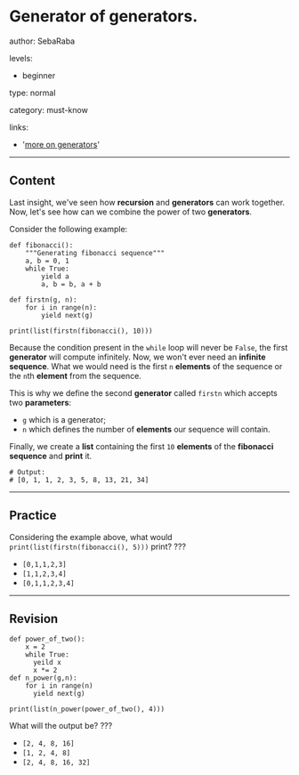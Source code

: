 # Generator of generators.
author: SebaRaba

levels:

  - beginner

type: normal

category: must-know

links:

  - '[more on generators](http://www.python-course.eu/python3_generators.php)'

---
## Content

Last insight, we've seen how **recursion** and **generators** can work together. Now, let's see how can we combine the power of two **generators**.

Consider the following example:

```
def fibonacci():
    """Generating fibonacci sequence"""
    a, b = 0, 1
    while True:
        yield a
        a, b = b, a + b

def firstn(g, n):
	for i in range(n):
		yield next(g)

print(list(firstn(fibonacci(), 10)))
```

Because the condition present in the `while` loop will never be `False`, the first **generator** will compute infinitely. Now, we won't ever need an **infinite sequence**. What we would need is the first `n` **elements** of the sequence or the `n`th **element** from the sequence.

This is why we define the second **generator** called `firstn` which accepts two **parameters**:
- `g` which is a generator;
- `n` which defines the number of **elements** our sequence will contain.

Finally, we create a **list** containing the first `10` **elements** of the **fibonacci sequence** and **print** it.

```
# Output:
# [0, 1, 1, 2, 3, 5, 8, 13, 21, 34]
```


---
## Practice

Considering the example above, what would
`print(list(firstn(fibonacci(), 5)))` print?
???

* `[0,1,1,2,3]`
* `[1,1,2,3,4]`
* `[0,1,1,2,3,4]`

---
## Revision

```
def power_of_two():
    x = 2
    while True:
      yeild x
      x *= 2
def n_power(g,n):
    for i in range(n)
      yield next(g)

print(list(n_power(power_of_two(), 4)))
```
What will the output be?
???

* `[2, 4, 8, 16]`
* `[1, 2, 4, 8]`
* `[2, 4, 8, 16, 32]`
